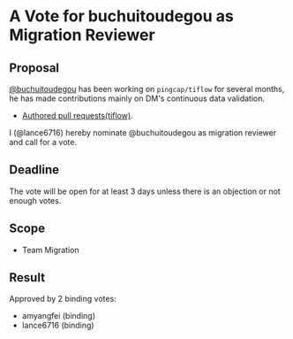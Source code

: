 # A Vote for buchuitoudegou as Migration Reviewer

## Proposal

[@buchuitoudegou](https://github.com/buchuitoudegou) has been working on `pingcap/tiflow` for several months, he has made contributions mainly on DM's continuous data validation.

* [Authored pull requests(tiflow)](https://github.com/pingcap/tiflow/pulls?q=is%3Apr+author%3Abuchuitoudegou+is%3Aclosed).

I (@lance6716) hereby nominate @buchuitoudegou as migration reviewer and call for a vote.

## Deadline

The vote will be open for at least 3 days unless there is an objection or not enough votes.

## Scope

* Team Migration

## Result

Approved by 2 binding votes:

* amyangfei (binding)
* lance6716 (binding)

